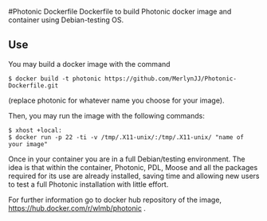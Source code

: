 #Photonic Dockerfile
Dockerfile to build Photonic docker image and container using Debian-testing OS.
## Use

You may build a docker image with the command

    $ docker build -t photonic https://github.com/MerlynJJ/Photonic-Dockerfile.git

(replace photonic for whatever name you choose for your image).

Then, you may run the image with the following commands:

    $ xhost +local:
    $ docker run -p 22 -ti -v /tmp/.X11-unix/:/tmp/.X11-unix/ "name of your image"

Once in your container you are in a full Debian/testing
environment. The idea is that within the container, Photonic, PDL,
Moose and all the packages required for its use are already installed,
saving time and allowing new users to test a full Photonic
installation with little effort.

For further information go to docker hub repository of the image, https://hub.docker.com/r/wlmb/photonic .
